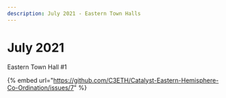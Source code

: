 ```yaml
---
description: July 2021 - Eastern Town Halls
---
```


# July 2021

Eastern Town Hall \#1

{% embed url="https://github.com/C3ETH/Catalyst-Eastern-Hemisphere-Co-Ordination/issues/7" %}



